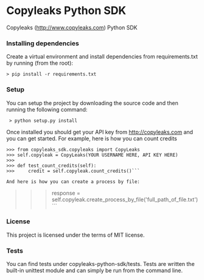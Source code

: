 # Copyleaks Python SDK
Copyleaks (http://www.copyleaks.com) Python SDK

### Installing dependencies

Create a virtual environment and install dependencies from requirements.txt by running (from the root):

```> pip install -r requirements.txt```
### Setup

You can setup the project by downloading the source code and then running the following command:

``` > python setup.py install```

Once installed you should get your API key from http://copyleaks.com and you can get started. For example, here
is how you can count credits

```
>>> from copyleaks_sdk.copyleaks import CopyLeaks
>>> self.copyleak = CopyLeaks(YOUR USERNAME HERE, API KEY HERE)
>>>
>>> def test_count_credits(self):
>>>     credit = self.copyleak.count_credits()```

And here is how you can create a process by file:

```
>>> response = self.copyleak.create_process_by_file('full_path_of_file.txt')```

### License

This project is licensed under the terms of MIT license.

### Tests

You can find tests under copyleaks-python-sdk/tests. Tests are written the built-in unittest module and can simply
be run from the command line.
